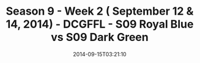 ---
title: Season 9 - Week 2 ( September 12 & 14, 2014) - DCGFFL - S09 Royal Blue vs S09
  Dark Green
teams-score:
- team: _teams/s09-royal-blue-these-hoes-aint-royal.md
  score: 20
- team: _teams/s09-dark-green.md
  score: 34
mvp: 'Royal: Tyler Fox  / Dark Green: Kevin Kostyk '
game-ball: N/A
sportsperson: ''
season: 9
week: 2
date: '2014-09-15T03:21:10'
pageid: season-9-week-2-4468-vs-4455
---